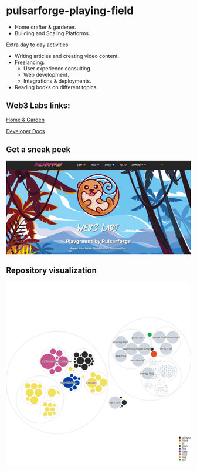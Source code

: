 # pulsarforge-playing-field

  * Home crafter & gardener.
  * Building and Scaling Platforms.


Extra day to day activities
  * Writing articles and creating video content.
  * Freelancing:
    * User experience consulting.
    * Web development.
    * Integrations & deployments.
  * Reading books on different topics.

 
## Web3 Labs links:

[Home & Garden](https://pulsarforge.io/)

[Developer Docs](https://main.pulsarforge.io/)


## Get a sneak peek

![Web3 Labs - Code Garden](./public/images/sneak-peek.png)


## Repository visualization

![Visualization of the codebase](./diagram.svg)

